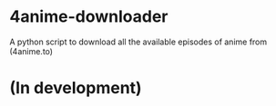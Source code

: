 # 4anime-downloader
A python script to download all the available episodes of anime from (4anime.to)

# (In development)
